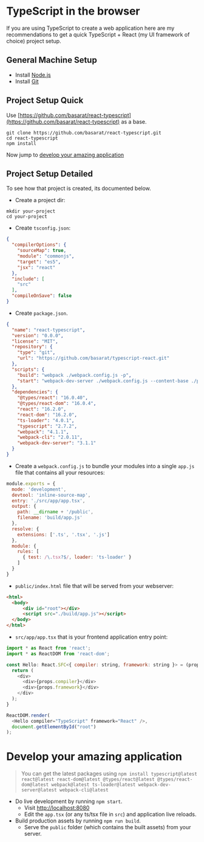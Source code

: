 # TypeScript in the browser

If you are using TypeScript to create a web application here are my recommendations to get a quick TypeScript + React (my UI framework of choice) project setup.

## General Machine Setup

* Install [Node.js](https://nodejs.org/en/download/)
* Install [Git](https://git-scm.com/downloads)

## Project Setup Quick
Use [https://github.com/basarat/react-typescript](https://github.com/basarat/react-typescript) as a base. 

```
git clone https://github.com/basarat/react-typescript.git
cd react-typescript
npm install
```

Now jump to [develop your amazing application](#develop-your-amazing-application)

## Project Setup Detailed
To see how that project is created, its documented below.

* Create a project dir:

```
mkdir your-project
cd your-project
```

* Create `tsconfig.json`:

```json
{
  "compilerOptions": {
    "sourceMap": true,
    "module": "commonjs",
    "target": "es5",
    "jsx": "react"
  },
  "include": [
    "src"
  ],
  "compileOnSave": false
}
```

* Create `package.json`.

```json
{
  "name": "react-typescript",
  "version": "0.0.0",
  "license": "MIT",
  "repository": {
    "type": "git",
    "url": "https://github.com/basarat/typescript-react.git"
  },
  "scripts": {
    "build": "webpack ./webpack.config.js -p",
    "start": "webpack-dev-server ./webpack.config.js --content-base ./public"
  },
  "dependencies": {
    "@types/react": "16.0.40",
    "@types/react-dom": "16.0.4",
    "react": "16.2.0",
    "react-dom": "16.2.0",
    "ts-loader": "4.0.1",
    "typescript": "2.7.2",
    "webpack": "4.1.1",
    "webpack-cli": "2.0.11",
    "webpack-dev-server": "3.1.1"
  }
}
```

* Create a `webpack.config.js` to bundle your modules into a single `app.js` file that contains all your resources:

```js
module.exports = {
  mode: 'development',
  devtool: 'inline-source-map',
  entry: './src/app/app.tsx',
  output: {
    path: __dirname + '/public',
    filename: 'build/app.js'
  },
  resolve: {
    extensions: ['.ts', '.tsx', '.js']
  },
  module: {
    rules: [
      { test: /\.tsx?$/, loader: 'ts-loader' }
    ]
  }
}
```

* `public/index.html` file that will be served from your webserver: 

```html
<html>
  <body>
      <div id="root"></div>
      <script src="./build/app.js"></script>
  </body>
</html>
```

* `src/app/app.tsx` that is your frontend application entry point: 

```js
import * as React from 'react';
import * as ReactDOM from 'react-dom';

const Hello: React.SFC<{ compiler: string, framework: string }> = (props) => {
  return (
    <div>
      <div>{props.compiler}</div>
      <div>{props.framework}</div>
    </div>
  );
}

ReactDOM.render(
  <Hello compiler="TypeScript" framework="React" />,
  document.getElementById("root")
);
```

# Develop your amazing application 

> You can get the latest packages using `npm install typescript@latest react@latest react-dom@latest @types/react@latest @types/react-dom@latest webpack@latest ts-loader@latest webpack-dev-server@latest webpack-cli@latest`

* Do live development by running `npm start`. 
    * Visit [http://localhost:8080](http://localhost:8080)
    * Edit the `app.tsx` (or any ts/tsx file in `src`) and application live reloads. 
* Build production assets by running `npm run build`. 
    * Serve the `public` folder (which contains the built assets) from your server.
